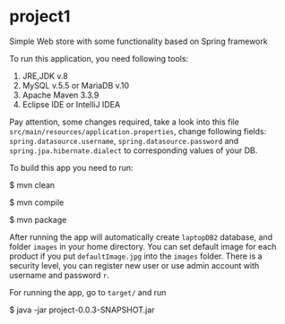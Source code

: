 # project1
Simple Web store with some functionality based on Spring framework

To run this application, you need following tools:
1) JRE,JDK v.8
2) MySQL v.5.5 or MariaDB v.10
2) Apache Maven 3.3.9
3) Eclipse IDE or IntelliJ IDEA

Pay attention, some changes required, take a look into this file `src/main/resources/application.properties`, change following fields: `spring.datasource.username`, `spring.datasource.password` and `spring.jpa.hibernate.dialect` to corresponding values of your DB.

To build this app you need to run:

$ mvn clean

$ mvn compile

$ mvn package

After running the app will automatically create `laptopDB2` database, and folder `images` in your home directory. You can set default image for each product if you put `defaultImage.jpg` into the `images` folder. There is a security level, you can register new user or use admin account with username and password `r`.

For running the app, go to `target/` and run

$ java -jar project-0.0.3-SNAPSHOT.jar
